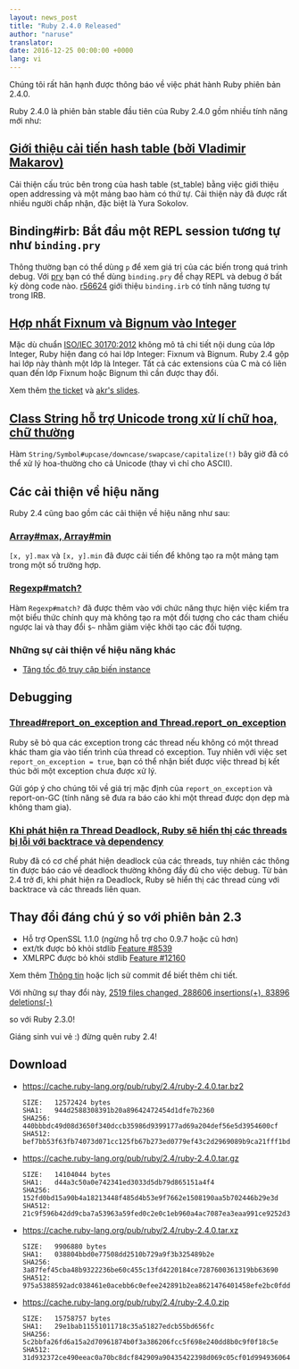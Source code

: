 ```yaml
---
layout: news_post
title: "Ruby 2.4.0 Released"
author: "naruse"
translator:
date: 2016-12-25 00:00:00 +0000
lang: vi
---
```


Chúng tôi rất hân hạnh được thông báo về việc phát hành Ruby phiên bản 2.4.0.

Ruby 2.4.0 là phiên bản stable đầu tiên của Ruby 2.4.0 gồm nhiều tính năng mới như:

## [Giới thiệu cải tiến hash table (bởi Vladimir Makarov)](https://bugs.ruby-lang.org/issues/12142)

Cải thiện cấu trúc bên trong của hash table (st_table) bằng việc giới thiệu
open addressing và một mảng bao hàm có thứ tự.
Cải thiện này đã được rất nhiều người chấp nhận, đặc biệt là Yura Sokolov.

## Binding#irb: Bắt đầu một REPL session tương tự như `binding.pry`

Thông thường bạn có thể dùng `p` để xem giá trị của các biến trong quá trình debug.
Với [pry](https://github.com/pry/pry) bạn có thể dùng `binding.pry` để chạy REPL và
debug ở bất kỳ dòng code nào.
[r56624](https://github.com/ruby/ruby/commit/493e48897421d176a8faf0f0820323d79ecdf94a) giới thiệu `binding.irb` có tính năng tương tự trong IRB.

## [Hợp nhất Fixnum và Bignum vào Integer](https://bugs.ruby-lang.org/issues/12005)

Mặc dù chuẩn [ISO/IEC 30170:2012](http://www.iso.org/iso/iso_catalogue/catalogue_tc/catalogue_detail.htm?csnumber=59579)
không mô tả chi tiết nội dung của lớp Integer,
Ruby hiện đang có hai lớp Integer: Fixnum và Bignum.
Ruby 2.4 gộp hai lớp này thành một lớp là Integer.
Tất cả các extensions của C mà có liên quan đến lớp Fixnum hoặc Bignum
thì cần được thay đổi.

Xem thêm [the ticket](https://bugs.ruby-lang.org/issues/12005) và [akr's slides](http://www.a-k-r.org/pub/2016-09-08-rubykaigi-unified-integer.pdf).

## [Class String hỗ trợ Unicode trong xử lí chữ hoa, chữ thường](https://bugs.ruby-lang.org/issues/10085)

Hàm `String/Symbol#upcase/downcase/swapcase/capitalize(!)` bây giờ đã có thể xử lý hoa-thường cho cả Unicode (thay vì chỉ cho ASCII).

## Các cải thiện về hiệu năng

Ruby 2.4 cũng bao gồm các cải thiện về hiệu năng như sau:

### [Array#max, Array#min](https://bugs.ruby-lang.org/issues/12172)

`[x, y].max` và `[x, y].min` đã được cải tiến để không tạo ra một mảng tạm trong một số trường hợp.

### [Regexp#match?](https://bugs.ruby-lang.org/issues/8110)

Hàm `Regexp#match?` đã được thêm vào với chức năng thực hiện việc kiểm tra một
biểu thức chính quy mà không tạo ra một đối tượng cho các tham chiếu ngược lai
và thay đổi `$~` nhằm giảm việc khởi tạo các đối tượng.

### Những sự cải thiện về hiệu năng khác

* [Tăng tốc độ truy cập biến instance](https://bugs.ruby-lang.org/issues/12274)

## Debugging

### [Thread#report_on_exception and Thread.report_on_exception](https://bugs.ruby-lang.org/issues/6647)

Ruby sẽ bỏ qua các exception trong các thread nếu không có một thread khác tham
gia vào tiến trình của thread có exception. Tuy nhiên với việc set `report_on_exception = true`,
bạn có thể nhận biết được việc thread bị kết thúc bởi một exception chưa được xử lý.

Gửi góp ý cho chúng tôi về giá trị mặc định của `report_on_exception`
và report-on-GC (tính năng sẽ đưa ra báo cáo khi một thread được dọn dẹp mà không tham gia).

### [Khi phát hiện ra Thread Deadlock, Ruby sẽ hiển thị các threads bị lỗi với backtrace và dependency](https://bugs.ruby-lang.org/issues/8214)

Ruby đã có cơ chế phát hiện deadlock của các threads, tuy nhiên các thông tin
được báo cáo về deadlock thường không đầy đủ cho việc debug.
Từ bản 2.4 trở đi, khi phát hiện ra Deadlock, Ruby sẽ hiển thị các thread cùng với
backtrace và các threads liên quan.

## Thay đổi đáng chú ý so với phiên bản 2.3

* Hỗ trợ OpenSSL 1.1.0 (ngừng hỗ trợ cho 0.9.7 hoặc cũ hơn)
* ext/tk được bỏ khỏi stdlib [Feature #8539](https://bugs.ruby-lang.org/issues/8539)
* XMLRPC được bỏ khỏi stdlib [Feature #12160](https://bugs.ruby-lang.org/issues/12160)

Xem thêm [Thông tin](https://github.com/ruby/ruby/blob/v2_4_0/NEWS)
hoặc lịch sử commit để biết thêm chi tiết.

Với những sự thay đổi này,
[2519 files changed, 288606 insertions(+), 83896 deletions(-)](https://github.com/ruby/ruby/compare/v2_3_0...v2_4_0)

so với Ruby 2.3.0!

Giáng sinh vui vẻ :) đừng quên ruby 2.4!

## Download

* <https://cache.ruby-lang.org/pub/ruby/2.4/ruby-2.4.0.tar.bz2>

      SIZE:   12572424 bytes
      SHA1:   944d2588308391b20a89642472454d1dfe7b2360
      SHA256: 440bbbdc49d08d3650f340dccb35986d9399177ad69a204def56e5d3954600cf
      SHA512: bef7bb53f63fb74073d071cc125fb67b273ed0779ef43c2d2969089b9ca21fff1bd012281c5b748f7a3c24dd26e71730d7248c05a01cb23ab2089eb4d02115fe

* <https://cache.ruby-lang.org/pub/ruby/2.4/ruby-2.4.0.tar.gz>

      SIZE:   14104044 bytes
      SHA1:   d44a3c50a0e742341ed3033d5db79d865151a4f4
      SHA256: 152fd0bd15a90b4a18213448f485d4b53e9f7662e1508190aa5b702446b29e3d
      SHA512: 21c9f596b42dd9cba7a53963a59fed0c2e0c1eb960a4ac7087ea3eaa991ce9252d32639e1edcb75b1d709bc07c4820a6dc336ab427d0643c6e6498e0eacdbc8b

* <https://cache.ruby-lang.org/pub/ruby/2.4/ruby-2.4.0.tar.xz>

      SIZE:   9906880 bytes
      SHA1:   038804bbd0e77508dd2510b729a9f3b325489b2e
      SHA256: 3a87fef45cba48b9322236be60c455c13fd4220184ce7287600361319bb63690
      SHA512: 975a5388592adc038461e0acebb6c0efee242891b2ea8621476401458efe2bc0fdd317d3bf99beb745b0b3808410efdff33862da29c95c027f457943721e3ab6

* <https://cache.ruby-lang.org/pub/ruby/2.4/ruby-2.4.0.zip>

      SIZE:   15758757 bytes
      SHA1:   29e1bab11551011718c35a51827edcb55bd656fc
      SHA256: 5c2bbfa26fd6a15a2d70961874b0f3a386206fcc5f698e240dd8b0c9f0f18c5e
      SHA512: 31d932372ce490eeac0a70bc8dcf842909a90435422398d069c05cf01d994936064b8f4e60879e28a8655c1296eb8e180e348cb95e001ed6ca73cda0ff77de23
